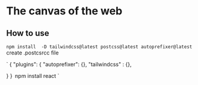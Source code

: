# The canvas of the web

## How to use 

`npm install  -D tailwindcss@latest postcss@latest autoprefixer@latest`
create .postcsrcc file 

` {
  "plugins": {
    "autoprefixer": {},
    "tailwindcss" : {},
 
  }
}`
`npm install react  `

